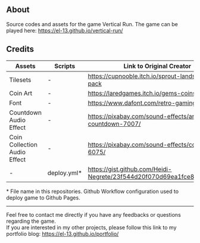 ## About
Source codes and assets for the game Vertical Run. The game can be played here: https://el-13.github.io/vertical-run/
<br>

## Credits
|Assets|Scripts|Link to Original Creator|
|------|-------|------------------------|
|Tilesets| - |https://cupnooble.itch.io/sprout-lands-asset-pack|
|Coin Art| - |https://laredgames.itch.io/gems-coins-free|
|Font| - |https://www.dafont.com/retro-gaming.font|
|Countdown Audio Effect| - |https://pixabay.com/sound-effects/arcade-countdown-7007/|
|Coin Collection Audio Effect| - |https://pixabay.com/sound-effects/collectcoin-6075/|
| - |deploy.yml*|https://gist.github.com/Heidi-Negrete/23f544d20f070d69ea1fce8df91d6732|

&ast; File name in this repositories. Github Workflow configuration used to deploy game to Github Pages.
<br>

----
Feel free to contact me directly if you have any feedbacks or questions regarding the game.
<br>
If you are interested in my other projects, please follow this link to my portfolio blog: https://el-13.github.io/portfolio/
